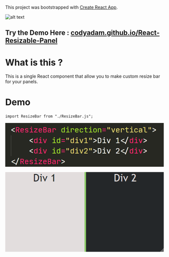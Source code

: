 This project was bootstrapped with [Create React App](https://github.com/facebook/create-react-app).

![alt text](https://github.com/[username]/[reponame]/blob/[branch]/image.jpg?raw=true)

## Try the Demo Here : [codyadam.github.io/React-Resizable-Panel](https://codyadam.github.io/React-Resizable-Panel/)

# What is this ?

This is a single React component that allow you to make custom resize bar for your panels.

# Demo

`import ResizeBar from "./ResizeBar.js";`

![Screen of the JSX code](https://github.com/CodyAdam/React-Resizable-Panel/blob/master/ScreenCode.png?raw=true)

![Gif demo](https://github.com/CodyAdam/React-Resizable-Panel/blob/master/demo.gif?raw=true)
